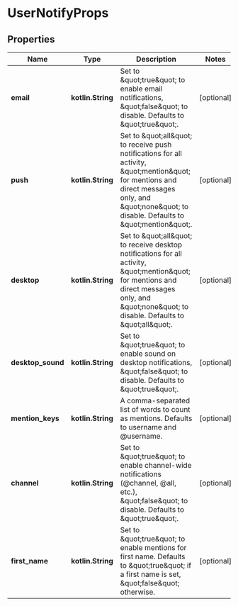 
# UserNotifyProps

## Properties
Name | Type | Description | Notes
------------ | ------------- | ------------- | -------------
**email** | **kotlin.String** | Set to \&quot;true\&quot; to enable email notifications, \&quot;false\&quot; to disable. Defaults to \&quot;true\&quot;. |  [optional]
**push** | **kotlin.String** | Set to \&quot;all\&quot; to receive push notifications for all activity, \&quot;mention\&quot; for mentions and direct messages only, and \&quot;none\&quot; to disable. Defaults to \&quot;mention\&quot;. |  [optional]
**desktop** | **kotlin.String** | Set to \&quot;all\&quot; to receive desktop notifications for all activity, \&quot;mention\&quot; for mentions and direct messages only, and \&quot;none\&quot; to disable. Defaults to \&quot;all\&quot;. |  [optional]
**desktop_sound** | **kotlin.String** | Set to \&quot;true\&quot; to enable sound on desktop notifications, \&quot;false\&quot; to disable. Defaults to \&quot;true\&quot;. |  [optional]
**mention_keys** | **kotlin.String** | A comma-separated list of words to count as mentions. Defaults to username and @username. |  [optional]
**channel** | **kotlin.String** | Set to \&quot;true\&quot; to enable channel-wide notifications (@channel, @all, etc.), \&quot;false\&quot; to disable. Defaults to \&quot;true\&quot;. |  [optional]
**first_name** | **kotlin.String** | Set to \&quot;true\&quot; to enable mentions for first name. Defaults to \&quot;true\&quot; if a first name is set, \&quot;false\&quot; otherwise. |  [optional]



